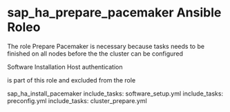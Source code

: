 # sap_ha_prepare_pacemaker Ansible Roleo

The role Prepare Pacemaker is necessary because tasks needs to be finished on all nodes before the the cluster can be configured

Software Installation 
Host authentication

is part of this role and excluded from the role

sap_ha_install_pacemaker
  include_tasks: software_setup.yml
  include_tasks: preconfig.yml
  include_tasks: cluster_prepare.yml
